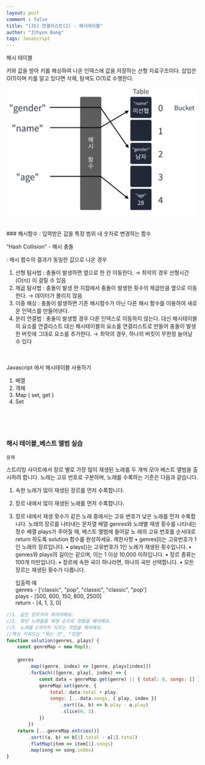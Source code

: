 ```yaml
---
layout: post
comment : false
title: "[JS] 연결리스트(2) - 해시테이블"
author: "Jihyun Bang"
tags: Javascript
---
```


해시 테이블

키와 값을 받아 키를 해싱하여 나온 인덱스에 값을 저장하는 선형 자료구조이다.  삽입은 O(1)이며 키를 알고 있다면 삭제, 탐색도 O(1)로 수행한다.

![Hash Table](../assets/hash1.png)

<br>
### 해시함수 :  입력받은 값을 특정 범위 내 숫자로 변경하는 함수

“Hash Collision” - 해시 충돌

: 해시 함수의 결과가 동일한 값으로 나온 경우

1. 선형 탐사법 : 충돌이 발생하면 옆으로 한 칸 이동한다. → 최악의 경우 선형시간 (O(n)) 이 걸릴 수 있음
2. 제곱 탐사법 : 충돌이 발생 한 지점에서 충돌이 발생한 횟수의 제곱만큼 옆으로 이동한다. → 데이터가 몰리지 않음 
3. 이중 해싱 :  충돌이 발생하면 기존 해시함수가 아닌 다른 해시 함수를 이용하여 새로운 인덱스를 만들어낸다.
4. 분리 연결법 :  충돌이 발생할 경우 다른 인덱스로 이동하지 않는다. 대신 해시테이블의 요소를 연결리스트  대신 해시테이블의 요소를 연결리스트로 만들어 충돌이 발생한 버킷에 그대로  요소를 추가한다. → 최악의 경우, 하나의 버킷이 무한정 늘어날 수 있다

<br><br>
Javascript 에서 해시테이블 사용하기

1. 배열 
2. 객체
3. Map ( set, get )
4. Set

<br><br><br>
### 해시 테이블_베스트 앨범 실습

`문제`

스트리밍 사이트에서 장르 별로 가장 많이 재생된 노래를 두 개씩 모아 베스트 앨범을 출시하려 합니다. 노래는 고유 번호로 구분하며, 노래를 수록하는 기준은 다음과 같습니다.

1. 속한 노래가 많이 재생된 장르를 먼저 수록합니다.
2. 장르 내에서 많이 재생된 노래를 먼저 수록합니다.
3. 장르 내에서 재생 횟수가 같은 노래 중에서는 고유 번호가 낮은 노래를 먼저 수록합니다.
노래의 장르를 나타내는 문자열 배열 genres와 노래별 재생 횟수를 나타내는 정수 배열 plays가 주어질 때, 베스트 앨범에 들어갈 노 래의 고유 번호를 순서대로 return 하도록 solution 함수를 완성하세요.
제한사항
• genres[l)는 고유번호가 1인 노래의 장르입니다.
• plays[)는 고유번호가 1인 노래가 재생된 횟수입니다.
• genres와 plays의 길이는 같으며, 이는 1 이상 10,000 이하입니다.
• 장르 종류는 100개 미만입니다.
• 장르에 속한 곡이 하나라면, 하나의 곡만 선택합니다.
• 모든 장르는 재생된 횟수가 다릅니다.
    
    
    입출력 예
    <br>
    genres - ['classic", "pop", "classic", "classic", "pop']
    <br>
    plays - [500, 600, 150, 800, 2500]
    <br>
    return -  [4, 1, 3, 0]

```jsx
//1. 같은 장르끼리 묶어야해요.
//2. 묶인 노래들을 재생 순으로 정렬을 해야해요.
//3. 노래를 2개까지 자르는 작업을 해야해요.
//핵심 키워드는 "묶는 것", "정렬"
function solution(genres, plays) {
    const genreMap = new Map();

    genres
        .map((genre, index) => [genre, plays[index]])
        .forEach(([genre, play], index) => {
            const data = genreMap.get(genre) || { total: 0, songs: [] };
            genreMap.set(genre, {
                total: data.total + play,
                songs: [...data.songs, { play, index }]
                    .sort((a, b) => b.play - a.play)
                    .slice(0, 2)
            })
        })
    return [...genreMap.entries()]
        .sort((a, b) => b[1].total - a[1].total)
        .flatMap(item => item[1].songs)
        .map(song => song.index)
}
```